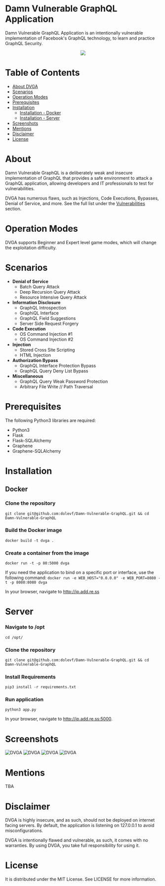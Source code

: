 # Damn Vulnerable GraphQL Application
Damn Vulnerable GraphQL Application is an intentionally vulnerable implementation of Facebook's GraphQL technology, to learn and practice GraphQL Security.


<p align="center">
  <img src="https://github.com/dolevf/Damn-Vulnerable-GraphQL-Application/blob/master/static/images/dvgql_logo.png?raw=true" width="alt="DVGA"/>
</p>

# Table of Contents
* [About DVGA](#about)
* [Scenarios](#scenarios)
* [Operation Modes](#operation-modes)
* [Prerequisites](#prerequisites)
* [Installation](#installation)
  * [Installation - Docker](#docker)
  * [Installation - Server](#server)
* [Screenshots](#screenshots)
* [Mentions](#mentions)
* [Disclaimer](#disclaimer)
* [License](#license)

# About
Damn Vulnerable GraphQL is a deliberately weak and insecure implementation of GraphQL that provides a safe environment to attack a GraphQL application, allowing developers and IT professionals to test for vulnerabilities.

DVGA has numerous flaws, such as Injections, Code Executions, Bypasses, Denial of Service, and more. See the full list under the [Vulnerabilities](#vulnerabilities) section.

# Operation Modes
DVGA supports Beginner and Expert level game modes, which will change the exploitation difficulty.

# Scenarios
* **Denial of Service**
  * Batch Query Attack
  * Deep Recursion Query Attack
  * Resource Intensive Query Attack
* **Information Disclosure**
  * GraphQL Introspection
  * GraphiQL Interface
  * GraphQL Field Suggestions
  * Server Side Request Forgery
* **Code Execution**
  * OS Command Injection #1
  * OS Command Injection #2
* **Injection**
  * Stored Cross Site Scripting
  * HTML Injection
* **Authorization Bypass**
  * GraphQL Interface Protection Bypass
  * GraphQL Query Deny List Bypass
* **Miscellaneous**
  * GraphQL Query Weak Password Protection
  * Arbitrary File Write // Path Traversal

# Prerequisites
The following Python3 libraries are required:
* Python3
* Flask
* Flask-SQLAlchemy
* Graphene
* Graphene-SQLAlchemy

# Installation
## Docker
### Clone the repository
`git clone git@github.com:dolevf/Damn-Vulnerable-GraphQL.git && cd Damn-Vulnerable-GraphQL`

### Build the Docker image
`docker build -t dvga .`

### Create a container from the image
`docker run -t -p 80:5000 dvga`

If you need the application to bind on a specific port or interface, use the following command:
`docker run -e WEB_HOST="0.0.0.0" -e WEB_PORT=8080 -t -p 8080:8080 dvga`

In your browser, navigate to http://ip.add.re.ss


# Server
### Navigate to /opt
`cd /opt/`

### Clone the repository
`git clone git@github.com:dolevf/Damn-Vulnerable-GraphQL.git && cd Damn-Vulnerable-GraphQL`

### Install Requirements
`pip3 install -r requirements.txt`

### Run application
`python3 app.py`

In your browser, navigate to http://ip.add.re.ss:5000.

# Screenshots
![DVGA](https://github.com/dolevf/Damn-Vulnerable-GraphQL-Application/blob/master/static/screenshots/index.png)
![DVGA](https://github.com/dolevf/Damn-Vulnerable-GraphQL-Application/blob/master/static/screenshots/solution.png)
![DVGA](https://github.com/dolevf/Damn-Vulnerable-GraphQL-Application/blob/master/static/screenshots/pastes.png)
![DVGA](https://github.com/dolevf/Damn-Vulnerable-GraphQL-Application/blob/master/static/screenshots/create.png)

# Mentions
TBA

# Disclaimer
DVGA is highly insecure, and as such, should not be deployed on internet facing servers. By default, the application is listening on 127.0.0.1 to avoid misconfigurations.

DVGA is intentionally flawed and vulnerable, as such, it comes with no warranties. By using DVGA, you take full responsibility for using it.

# License
It is distributed under the MIT License. See LICENSE for more information.

